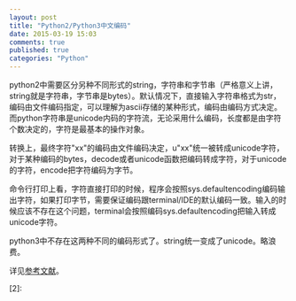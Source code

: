 ```yaml
---
layout: post
title: "Python2/Python3中文编码"
date: 2015-03-19 15:03
comments: true
published: true
categories: "Python"
---
```

  python2中需要区分另种不同形式的string，字符串和字节串（严格意义上讲，string就是字符串，字节串是bytes）。默认情况下，直接输入字符串格式为str，编码由文件编码指定，可以理解为ascii存储的某种形式，编码由编码方式决定。而python字符串是unicode内码的字符流，无论采用什么编码，长度都是由字符个数决定的，字符是最基本的操作对象。
  
  转换上，最终字符"xx"的编码由文件编码决定，u"xx"统一被转成unicode字符，对于某种编码的bytes，decode或者unicode函数把编码转成字符，对于unicode的字符，encode把字符编码为字节。

  命令行打印上看，字符直接打印的时候，程序会按照sys.defaultencoding编码输出字符，如果打印字节，需要保证编码跟terminal/IDE的默认编码一致。输入的时候应该不存在这个问题，terminal会按照编码sys.defaultencoding把输入转成unicode字符。

  python3中不存在这两种不同的编码形式了。string统一变成了unicode。略浪费。

  详见[参考文献][1]。

  [1]: http://wklken.me/posts/2013/08/31/python-extra-coding-intro.html   "PYTHON-进阶-编码处理小结"
  [2]: